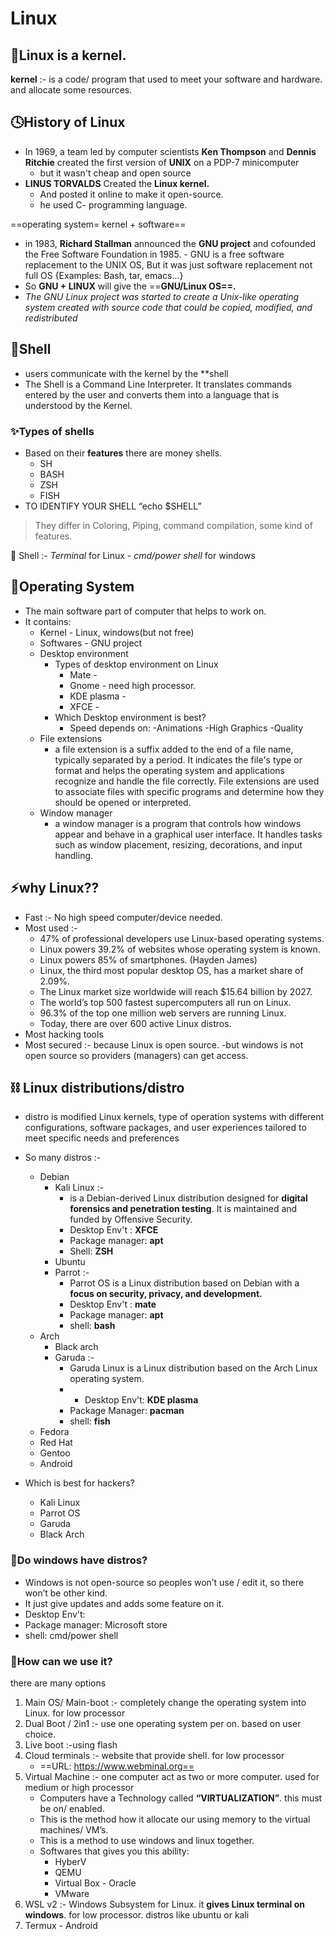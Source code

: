 
# Linux

## 🎈Linux is a kernel.

**kernel** :- is a code/ program that used to meet your software and      hardware. and allocate some resources.

## 🕓History of Linux

- In 1969, a team led by computer scientists **Ken Thompson** and **Dennis Ritchie** created the first version of **UNIX** on a PDP-7 minicomputer
    - but it wasn't cheap and open source
- **LINUS TORVALDS** Created the **Linux kernel.** 
    - And posted it online to make it open-source.
    - he used C- programming language.

 ==operating system= kernel + software==

- in 1983, **Richard Stallman** announced the **GNU project** and cofounded the Free Software Foundation in 1985.
      - GNU is a free software replacement to the UNIX OS, But it was just software replacement not full OS {Examples: Bash, tar, emacs…}
- So **GNU + LINUX** will give the ==**GNU/Linux OS==.** 
- *The GNU Linux project was started to create a* *Unix-like operating system created with source code that could be copied, modified, and redistributed*


## 📌Shell

- users communicate with the kernel by the **shell
- The Shell is a Command Line Interpreter. It translates commands entered by the user and converts them into a language that is understood by the Kernel.

### ✨Types of shells
 - Based on their **features** there are money shells. 
      - SH 
      - BASH 
      - ZSH 
      - FISH
- TO IDENTIFY YOUR SHELL “echo $SHELL”
>They differ in Coloring, Piping, command compilation, some kind of features. 


📍 Shell :- *Terminal* for Linux
       - *cmd/power shell* for windows


## 📌Operating System

- The main software part of computer that helps to work on.
- It contains: 
     - Kernel - Linux, windows(but not free)
     - Softwares - GNU project
     - Desktop environment 
        - Types of desktop environment on Linux
             - Mate - 
             - Gnome - need high processor.
             - KDE plasma - 
             - XFCE - 
         - Which Desktop environment is best? 
            - Speed depends on: 
                -Animations 
                -High Graphics 
                -Quality
     - File extensions 
        -  a file extension is a suffix added to the end of a file name, typically separated by a period. It indicates the file's type or format and helps the operating system and applications recognize and handle the file correctly. File extensions are used to associate files with specific programs and determine how they should be opened or interpreted.
     - Window manager
        -  a window manager is a program that controls how windows appear and behave in a graphical user interface. It handles tasks such as window placement, resizing, decorations, and input handling.


## ⚡why Linux??
-  Fast :- No high speed computer/device needed.
-  Most used :- 
      - 47% of professional developers use Linux-based operating systems.
      - Linux powers 39.2% of websites whose operating system is known. 
      - Linux powers 85% of smartphones. (Hayden James) 
      - Linux, the third most popular desktop OS, has a market share of 2.09%. 
      - The Linux market size worldwide will reach $15.64 billion by 2027. 
      - The world’s top 500 fastest supercomputers all run on Linux.
      - 96.3% of the top one million web servers are running Linux. 
      - Today, there are over 600 active Linux distros.
- Most hacking tools
- Most secured :- because Linux is open source.
             -but windows is not open source so providers (managers) can get access.


## ⛓ Linux distributions/distro

- distro is modified Linux kernels, type of operation systems with different configurations, software packages, and user experiences tailored to meet specific needs and preferences

- So many distros :-
    -  Debian 
        - Kali Linux :- 
            - is a Debian-derived Linux distribution designed for **digital forensics and penetration testing**. It is maintained and funded by Offensive Security.
            - Desktop Env't : **XFCE**
            - Package manager: **apt**
            - Shell: **ZSH**
        - Ubuntu 
        - Parrot :- 
             - Parrot OS is a Linux distribution based on Debian with a **focus on security, privacy, and development.**
             - Desktop Env't : **mate** 
             - Package manager: **apt** 
             - shell: **bash**
    - Arch 
        - Black arch 
        - Garuda :- 
            - Garuda Linux is a Linux distribution based on the Arch Linux operating system.
            - - Desktop Env't: **KDE plasma** 
            - Package Manager: **pacman** 
            - shell: **fish**
    - Fedora 
    - Red Hat 
    - Gentoo 
    - Android
- Which is best for hackers? 
    - Kali Linux 
    - Parrot OS
    - Garuda 
    - Black Arch

### 🔎Do windows have distros?  
- Windows is not open-source so peoples won’t use / edit it, so there won’t be other kind. 
- It just give updates and adds some feature on it.
- Desktop Env't:  
- Package manager: Microsoft store
- shell: cmd/power shell


### 📎How can we use it?
there are many options

1. Main OS/ Main-boot :- completely change the operating system into Linux. for low processor
2. Dual Boot / 2in1 :- use one operating system per on. based on user choice.
3. Live boot :-using flash
4. Cloud terminals :- website that provide shell. for low processor
      - ==URL: https://www.webminal.org==
5. Virtual Machine :-  one computer act as two or more computer. used for medium or high processor
     - Computers have a Technology called **“VIRTUALIZATION”**.  this must be on/ enabled.
     - This is the method how it allocate our using memory to the virtual machines/ VM’s. 
     - This is a method to use windows and linux together.
     - Softwares that gives you this ability: 
        - HyberV 
        - QEMU 
        - Virtual Box - Oracle 
        - VMware
6. WSL v2 :- Windows Subsystem for Linux. it **gives Linux terminal on windows**. for low processor.  distros like ubuntu or kali
7. Termux - Android
